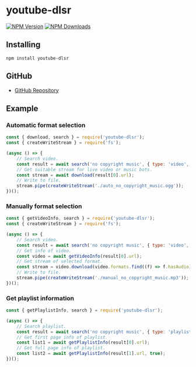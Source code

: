 # youtube-dlsr
[![NPM Version](https://img.shields.io/npm/v/youtube-dlsr.svg?maxAge=3600)](https://www.npmjs.com/package/youtube-dlsr)
[![NPM Downloads](https://img.shields.io/npm/dt/youtube-dlsr.svg?maxAge=3600)](https://www.npmjs.com/package/youtube-dlsr)

## Installing
`npm install youtube-dlsr`

## GitHub
- [GitHub Repository](https://github.com/cjh980402/youtube-dlsr)

## Example
### Automatic format selection
```js
const { download, search } = require('youtube-dlsr');
const { createWriteStream } = require('fs');

(async () => {
    // Search video.
    const result = await search('no copyright music', { type: 'video', limit: 1 });
    // Get suitable stream for live video or music bots.
    const stream = await download(result[0].url);
    // Write to file.
    stream.pipe(createWriteStream('./auto_no_copyright_music.ogg'));
})();
```
### Manually format selection
```js
const { getVideoInfo, search } = require('youtube-dlsr');
const { createWriteStream } = require('fs');

(async () => {
    // Search video.
    const result = await search('no copyright music', { type: 'video', limit: 1 });
    // Get info of video.
    const video = await getVideoInfo(result[0].url);
    // Get stream of selected format.
    const stream = video.download(video.formats.find((f) => f.hasAudio));
    // Write to file.
    stream.pipe(createWriteStream('./manual_no_copyright_music.mp3'));
})();
```
### Get playlist information
```js
const { getPlaylistInfo, search } = require('youtube-dlsr');

(async () => {
    // Search playlist.
    const result = await search('no copyright music', { type: 'playlist', limit: 2 });
    // Get first page info of playlist.
    const list1 = await getPlaylistInfo(result[0].url);
    // Get full page info of playlist.
    const list2 = await getPlaylistInfo(result[1].url, true);
})();
```